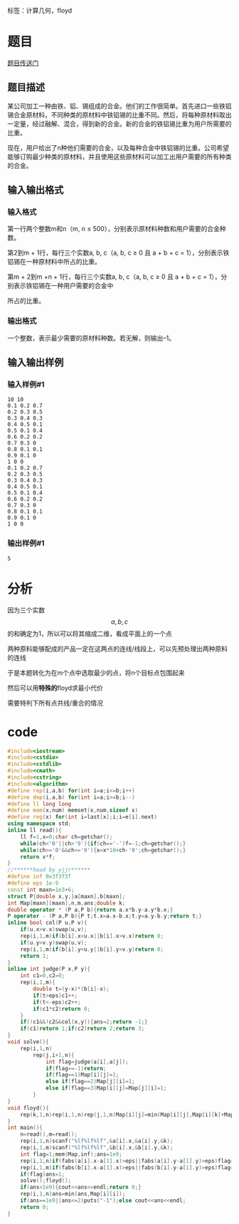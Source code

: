 ﻿---
subtitle: "建图后利用floyd原理求最小代价"
tags: 
 - 计算几何-杂题
grammar_cjkRuby: true
catalog: true
layout:  post
header-img: "img/header/P80.jpg"
preview-img: "/img/preview/P80.jpg"
---
标签：计算几何，floyd

# 题目

[题目传送门](https://www.luogu.org/problemnew/show/P4049)

## 题目描述

某公司加工一种由铁、铝、锡组成的合金。他们的工作很简单。首先进口一些铁铝锡合金原材料，不同种类的原材料中铁铝锡的比重不同。然后，将每种原材料取出一定量，经过融解、混合，得到新的合金。新的合金的铁铝锡比重为用户所需要的比重。

现在，用户给出了n种他们需要的合金，以及每种合金中铁铝锡的比重。公司希望能够订购最少种类的原材料，并且使用这些原材料可以加工出用户需要的所有种类的合金。


## 输入输出格式
### 输入格式


第一行两个整数m和n（m, n ≤ 500），分别表示原材料种数和用户需要的合金种数。

第2到m + 1行，每行三个实数a, b, c（a, b, c ≥ 0 且 a + b + c = 1），分别表示铁铝锡在一种原材料中所占的比重。

第m + 2到m +n + 1行，每行三个实数a, b, c（a, b, c ≥ 0 且 a + b + c = 1），分别表示铁铝锡在一种用户需要的合金中

所占的比重。

### 输出格式
一个整数，表示最少需要的原材料种数。若无解，则输出–1。

## 输入输出样例
### 输入样例#1
```
10 10
0.1 0.2 0.7
0.2 0.3 0.5
0.3 0.4 0.3
0.4 0.5 0.1
0.5 0.1 0.4
0.6 0.2 0.2
0.7 0.3 0
0.8 0.1 0.1
0.9 0.1 0
1 0 0
0.1 0.2 0.7
0.2 0.3 0.5
0.3 0.4 0.3
0.4 0.5 0.1
0.5 0.1 0.4
0.6 0.2 0.2
0.7 0.3 0
0.8 0.1 0.1
0.9 0.1 0
1 0 0
```
### 输出样例#1
```
5
```

# 分析

因为三个实数$$a,b,c$$的和确定为1，所以可以将其缩成二维，看成平面上的一个点

两种原料能够配成的产品一定在这两点的连线/线段上，可以先预处理出两种原料的连线

于是本题转化为在m个点中选取最少的点，将n个目标点包围起来

然后可以用**特殊的**floyd求最小代价

需要特判下所有点共线/重合的情况

# code
```cpp
#include<iostream>
#include<cstdio>
#include<cstdlib>
#include<cmath>
#include<cstring>
#include<algorithm>
#define rep(i,a,b) for(int i=a;i<=b;i++)
#define dep(i,a,b) for(int i=a;i>=b;i--)
#define ll long long
#define mem(x,num) memset(x,num,sizeof x)
#define reg(x) for(int i=last[x];i;i=e[i].next)
using namespace std;
inline ll read(){
	ll f=1,x=0;char ch=getchar();
	while(ch<'0'||ch>'9'){if(ch=='-')f=-1;ch=getchar();}
	while(ch>='0'&&ch<='9'){x=x*10+ch-'0';ch=getchar();}
	return x*f;
}
//******head by yjjr******
#define inf 0x3f3f3f
#define eps 1e-9
const int maxn=1e3+6;
struct P{double x,y;}a[maxn],b[maxn];
int Map[maxn][maxn],n,m,ans;double k;
double operator * (P a,P b){return a.x*b.y-a.y*b.x;}
P operator - (P a,P b){P t;t.x=a.x-b.x;t.y=a.y-b.y;return t;}
inline bool col(P u,P v){
	if(u.x>v.x)swap(u,v);
	rep(i,1,m)if(b[i].x<u.x||b[i].x>v.x)return 0;
	if(u.y>v.y)swap(u,v);
	rep(i,1,m)if(b[i].y<u.y||b[i].y>v.y)return 0;
	return 1;
}
inline int judge(P x,P y){
	int c1=0,c2=0;
	rep(i,1,m){
		double t=(y-x)*(b[i]-x);
		if(t>eps)c1++;
		if(t<-eps)c2++;
		if(c1*c2)return 0;
	}
	if(!c1&&!c2&&col(x,y)){ans=2;return -1;}
	if(c1)return 1;if(c2)return 2;return 3;
}
void solve(){
	rep(i,1,n)
		rep(j,i+1,n){
			int flag=judge(a[i],a[j]);
			if(flag==-1)return;
			if(flag==1)Map[i][j]=1;
			else if(flag==2)Map[j][i]=1;
			else if(flag==3)Map[i][j]=Map[j][i]=1;
		}
}
void floyd(){
	rep(k,1,n)rep(i,1,n)rep(j,1,n)Map[i][j]=min(Map[i][j],Map[i][k]+Map[k][j]);
}
int main(){
	n=read(),m=read();
	rep(i,1,n)scanf("%lf%lf%lf",&a[i].x,&a[i].y,&k);
	rep(i,1,m)scanf("%lf%lf%lf",&b[i].x,&b[i].y,&k);
	int flag=1;mem(Map,inf);ans=1e9;
	rep(i,1,n)if(fabs(a[i].x-a[1].x)>eps||fabs(a[i].y-a[1].y)>eps)flag=0;
	rep(i,1,m)if(fabs(b[i].x-a[1].x)>eps||fabs(b[i].y-a[1].y)>eps)flag=0;
	if(flag)ans=1;
	solve();floyd();
	if(ans<1e9){cout<<ans<<endl;return 0;}
	rep(i,1,n)ans=min(ans,Map[i][i]);
	if(ans==1e9||ans<=2)puts("-1");else cout<<ans<<endl;
	return 0;
}
```
